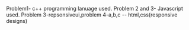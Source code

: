 Problem1- c++ programming lanuage used.
Problem 2 and 3- Javascript used.
Problem 3-repsonsiveui,problem 4-a,b,c -- html,css(responsive designs)
